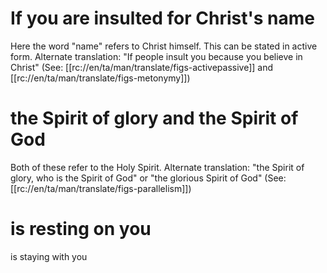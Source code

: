# If you are insulted for Christ's name

Here the word "name" refers to Christ himself. This can be stated in active form. Alternate translation: "If people insult you because you believe in Christ" (See: [[rc://en/ta/man/translate/figs-activepassive]] and [[rc://en/ta/man/translate/figs-metonymy]])

# the Spirit of glory and the Spirit of God

Both of these refer to the Holy Spirit. Alternate translation: "the Spirit of glory, who is the Spirit of God" or "the glorious Spirit of God" (See: [[rc://en/ta/man/translate/figs-parallelism]])

# is resting on you

is staying with you

